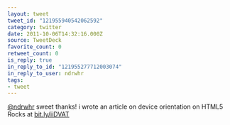 ```yaml
---
layout: tweet
tweet_id: "121955940542062592"
category: twitter
date: 2011-10-06T14:32:16.000Z
source: TweetDeck
favorite_count: 0
retweet_count: 0
is_reply: true
in_reply_to_id: "121955277712003074"
in_reply_to_user: ndrwhr
tags:
- tweet
---
```


[@ndrwhr](https://twitter.com/@ndrwhr) sweet thanks! i wrote an article on device orientation on HTML5 Rocks at [bit.ly/iiDVAT](http://bit.ly/iiDVAT)
